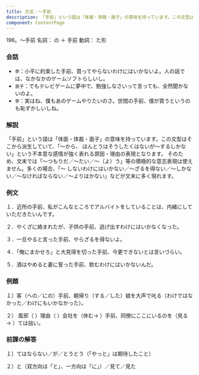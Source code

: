 ```yaml
---
title: 文法：～手前
description: 「手前」という語は「体面・体裁・面子」の意味を持っています。この文型はそこから派生していて、「～から、 ほんとうはそうしたくはないが～するしかない」という不本意な感情が強く表れる原因・理由の表現となります。 そのため、文末では「～つもりだ／～たい／～（よ）う」等の積極的な意志表現は使えません。多くの場合、「～ しないわけにはいかない／～ざるを得ない／～しかない／～なければならない／～よりほかない」などが文末に多く現れます。
component: ContentPage
---
```



196。～手前
名詞： の ＋ 手前
動詞： た形  
### 会話
- `李`：小平に約束した手前、買ってやらないわけにはいかないよ。人の話では、なかなかのゲームソフトらしいし。
- `良子`：でもテレビゲームに夢中で、勉強しなさいって言っても、全然聞かないのよ。
- `李`：実はね、僕もあのゲームやりたいのさ。世間の手前、僕が買うというのも恥ずかしいしね。
### 解説
「手前」という語は「体面・体裁・面子」の意味を持っています。この文型はそこから派生していて、「～から、 ほんとうはそうしたくはないが～するしかない」という不本意な感情が強く表れる原因・理由の表現となります。 そのため、文末では「～つもりだ／～たい／～（よ）う」等の積極的な意志表現は使えません。多くの場合、「～ しないわけにはいかない／～ざるを得ない／～しかない／～なければならない／～よりほかない」などが文末に多く現れます。
### 例文
１．近所の手前、私がこんなところでアルバイトをしていることは、内緒にしていただきたいんです。

２．やくざに絡まれたが、子供の手前、逃げ出すわけにはいかなくなった。

３．一旦やると言った手前、やらざるを得ないよ。

４．「俺にまかせろ」と大見得を切った手前、今更できないとは言いづらい。

５．酒はやめると妻に誓った手前、飲むわけにはいかないんだ。
### 例題
１）客（への／にの）手前、朝帰り（する／した）娘を大声で叱る（わけではなかった／わけにもいかなかった）。

２） 風邪（ ）理由（ ）会社を（休む→ ）手前、同僚にここにいるのを（見る→ ）ては拙い。        
### 前課の解答
１）てはならない／が／とうとう（「やっと」は期待したこと）

２）と（双方向は「と」、一方向は「に」）／見て／見た
